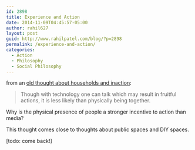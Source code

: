 ```yaml
---
id: 2898
title: Experience and Action
date: 2014-11-09T04:45:57-05:00
author: rahil627
layout: post
guid: http://www.rahilpatel.com/blog/?p=2898
permalink: /experience-and-action/
categories:
  - Action
  - Philosophy
  - Social Philosophy
---
```

from an <a href="http://www.rahilpatel.com/blog/households-and-inaction">old thought about households and inaction</a>:
<blockquote>Though with technology one can talk which may result in fruitful actions, it is less likely than physically being together.</blockquote>

Why is the physical presence of people a stronger incentive to action than media?

This thought comes close to thoughts about public spaces and DIY spaces.

[todo: come back!]